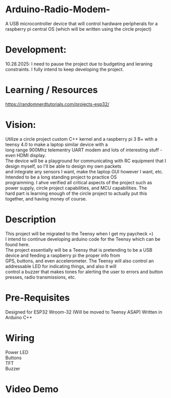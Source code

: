 # Arduino-Radio-Modem-
A USB microcontroller device that will control hardware peripherals for a raspberry pi central OS (which will be written using the circle project) 

# Development:  
  10.28.2025: I need to pause the project due to budgeting and leraning constraints. I fully intend to keep developing the project.  
  
# Learning / Resources  
  https://randomnerdtutorials.com/projects-esp32/  
  
# Vision:  
  Utilize a circle project custom C++ kernel and a raspberry pi 3 B+ with a teensy 4.0 to make a laptop similar device with a  
  long range 900Mhz telementry UART modem and lots of interesting stuff - even HDMI display.  
  The device will be a playground for communicating with RC equipment that I design myself, so I'll be able to design my own packets  
  and integrate any sensors I want, make the laptop GUI however I want, etc. Intended to be a long standing project to practice OS  
  programming. 
  I ahve verified all critical aspects of the project such as power supply, circle project capabilities, and MCU capabilities. The  
  hard part is learning enough of the circle project to actually put this together, and having money of course. 
# Description 
  This project will be migrated to the Teensy when I get my paycheck =)  
  I intend to continue developing arduino code for the Teensy which can be found here.  
  The project essentially will be a Teensy that is pretending to be a USB device and feeding a raspberry pi the proper info from  
  GPS, buttons, and even accelerometer. The Teensy will also control an addressable LED for indicating things, and also it will  
  control a buzzer that makes tones for alerting the user to errors and button presses, radio transmissions, etc. 
# Pre-Requisites
  Designed for ESP32 Wroom-32 (Will be moved to Teensy ASAP) 
  Written in Arduino C++
# Wiring  
  Power LED  
  Buttons  
  TFT  
  Buzzer 
# Video Demo 
